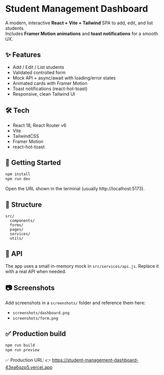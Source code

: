 # Student Management Dashboard

A modern, interactive **React + Vite + Tailwind** SPA to add, edit, and list students.  
Includes **Framer Motion animations** and **toast notifications** for a smooth UX.

## ✨ Features
- Add / Edit / List students
- Validated controlled form
- Mock API + async/await with loading/error states
- Animated cards with Framer Motion
- Toast notifications (react-hot-toast)
- Responsive, clean Tailwind UI

## 🛠 Tech
- React 18, React Router v6
- Vite
- TailwindCSS
- Framer Motion
- react-hot-toast

## 🚀 Getting Started
```bash
npm install
npm run dev
```

Open the URL shown in the terminal (usually http://localhost:5173).

## 📁 Structure
```
src/
  components/
  forms/
  pages/
  services/
  utils/
```

## 🔌 API
The app uses a small in-memory mock in `src/services/api.js`. Replace it with a real API when needed.

## 📷 Screenshots
Add screenshots in a `screenshots/` folder and reference them here:
- `screenshots/dashboard.png`
- `screenshots/form.png`

## ✅ Production build
```bash
npm run build
npm run preview
```
✅ Production URL:
👉 https://student-management-dashboard-43ea6qzp5.vercel.app
